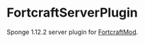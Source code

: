 # FortcraftServerPlugin

Sponge 1.12.2 server plugin for [FortcraftMod](https://github.com/matteof04/FortcraftMod).
